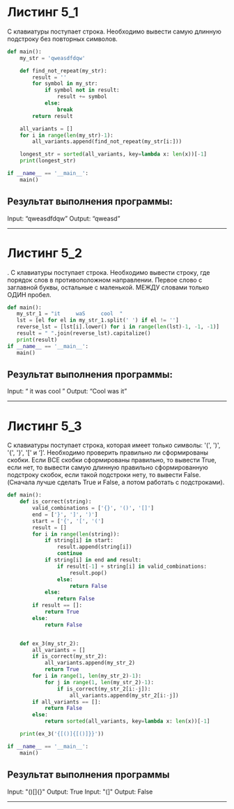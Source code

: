 # Листинг 5_1
С клавиатуры поступает строка. Необходимо вывести самую длинную подстроку без повторных символов.

```py
def main():
    my_str = 'qweasdfdqw'

    def find_not_repeat(my_str):
        result = ''
        for symbol in my_str:
            if symbol not in result:
                result += symbol
            else:
                break
        return result

    all_variants = []
    for i in range(len(my_str)-1):
        all_variants.append(find_not_repeat(my_str[i:]))

    longest_str = sorted(all_variants, key=lambda x: len(x))[-1]
    print(longest_str)

if __name__ == '__main__':
    main()
```
## Результат выполнения программы:
Input: “qweasdfdqw”
Output: “qweasd”
____

# Листинг 5_2
. С клавиатуры поступает строка. Необходимо вывести строку, где порядок слов в противоположном направлении. Первое слово с заглавной буквы, остальные с маленькой. МЕЖДУ словами только ОДИН пробел.  
 ```py
 def main():
    my_str_1 = "it     waS     cool  "
    lst = [el for el in my_str_1.split(' ') if el != '']
    reverse_lst = [lst[i].lower() for i in range(len(lst)-1, -1, -1)]
    result = " ".join(reverse_lst).capitalize()
    print(result) 
if __name__ == '__main__':
    main()
```
## Результат выполнения программы:
Input: “  it       was     cool     ”
Output: “Cool was it”
____
# Листинг 5_3
С клавиатуры поступает строка, которая имеет только символы: '(', ')', '{', '}', '[' и ‘]’. Необходимо проверить правильно ли сформированы скобки. Если ВСЕ скобки сформированы правильно, то вывести True, если нет, то вывести самую длинную правильно сформированную подстроку скобок, если такой подстроки нету, то вывести False. (Сначала лучше сделать True и False, а потом работать с подстроками).
```py
def main():
    def is_correct(string):
        valid_combinations = ['{}', '()', '[]']
        end = ['}', ']', ')']
        start = ['{', '[', '(']
        result = []
        for i in range(len(string)):
            if string[i] in start:
                result.append(string[i])
                continue
            if string[i] in end and result:
                if result[-1] + string[i] in valid_combinations:
                    result.pop()
                else:
                    return False
            else:
                return False
        if result == []:
            return True
        else:
            return False


    def ex_3(my_str_2):
        all_variants = []
        if is_correct(my_str_2):
            all_variants.append(my_str_2)
            return True
        for i in range(1, len(my_str_2)-1):
            for j in range(1, len(my_str_2)-1):
                if is_correct(my_str_2[i:-j]):
                    all_variants.append(my_str_2[i:-j])
        if all_variants == []:
            return False
        else:
            return sorted(all_variants, key=lambda x: len(x))[-1]

    print(ex_3('{[()]{[()]}}'))

if __name__ == '__main__':
    main()
```
## Результат выполнения программы
Input: "()[]{}"
Output: True
Input: "(]"
Output: False
____





